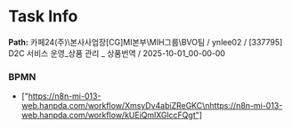 # Task Info

**Path:** 카페24(주)\본사사업장\[CG]MI본부\MIH그룹\BVO팀 / ynlee02 / [337795] D2C 서비스 운영_상품 관리 _ 상품번역 / 2025-10-01_00-00-00

### BPMN
- ["https://n8n-mi-013-web.hanpda.com/workflow/XmsyDv4abiZReGKC\nhttps://n8n-mi-013-web.hanpda.com/workflow/kUEiQmlXGlccFQgt"]

